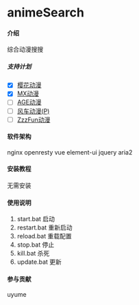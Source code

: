 # animeSearch

#### 介绍
综合动漫搜搜

##### 支持计划
- [x] [樱花动漫](https://www.yinhuadm.com/)
- [x] [MX动漫](http://www.mxdm.cc/) 
- [ ] [AGE动漫](https://www.agemys.com/)
- [ ] [风车动漫(P)](https://www.dm530p.me/)
- [ ] [ZzzFun动漫](http://www.zzzfun.com/)

#### 软件架构
nginx
openresty
vue
element-ui
jquery
aria2


#### 安装教程

无需安装

#### 使用说明

1. start.bat 启动
2. restart.bat 重新启动
3. reload.bat 重载配置
4. stop.bat 停止
5. kill.bat 杀死
6. update.bat 更新

#### 参与贡献

uyume
